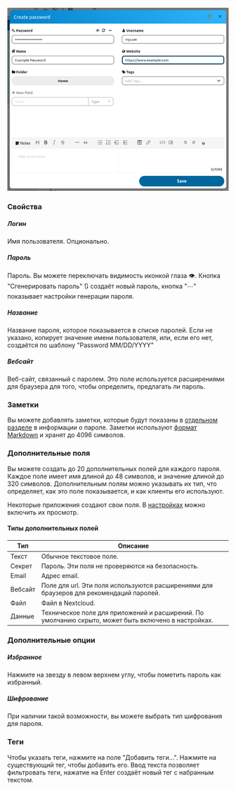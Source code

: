 ![The password creation dialog](../_files/password-create.png)

### Свойства
##### Логин
Имя пользователя. Опционально.

##### Пароль
Пароль. Вы можете переключать видимость иконкой глаза 👁. Кнопка "Сгенерировать пароль" 🔃 создаёт новый пароль, кнопка "⋯" показывает настройки генерации пароля.

##### Название
Название пароля, которое показывается в списке паролей.
Если не указано, копирует значение имени пользователя, или, если его нет, создаётся по шаблону "Password MM/DD/YYYY"

##### Вебсайт
Веб-сайт, связанный с паролем.
Это поле используется расширениями для браузера для того, чтобы определить, предлагать ли пароль.

### Заметки
Вы можете добавлять заметки, которые будут показаны в [отдельном разделе](./Password-Detail-View.md#заметки) в информации о пароле.
Заметки используют [формат Markdown](./Markdown-Notes) и хранят до 4096 символов.

### Дополнительные поля
Вы можете создать до 20 дополнительных полей для каждого пароля.
Каждое поле имеет имя длиной до 48 символов, и значение длиной до 320 символов. Дополнительным полям можно указывать их тип, что определяет, как это поле показывается, и как клиенты его используют.

Некоторые приложения создают свои поля. В [настройках](../Settings#show-hidden-custom-fields-Advanced) можно включить их просмотр.

#### Типы дополнительных полей

| Тип     | Описание                                                                                             |
| ------- | ---------------------------------------------------------------------------------------------------- |
| Текст   | Обычное текстовое поле.                                                                              |
| Секрет  | Пароль. Эти поля не проверяются на безопасность.                                                     |
| Email   | Адрес email.                                                                                         |
| Вебсайт | Поле для url. Эти поля используются расширениями для браузеров для рекомендаций паролей.             |
| Файл    | Файл в Nextcloud.                                                                                    |
| Данные  | Техническое поле для приложений и расширений. По умолчанию скрыто, может быть включено в настройках. |


### Дополнительные опции
##### Избранное
Нажмите на звезду в левом верхнем углу, чтобы пометить пароль как избранный.

##### Шифрование
При наличии такой возможности, вы можете выбрать тип шифрования для пароля.

### Теги
Чтобы указать теги, нажмите на поле "Добавить теги...". Нажмите на существующий тег, чтобы добавить его. Ввод текста позволяет фильтровать теги, нажатие на Enter создаёт новый тег с набранным текстом.
